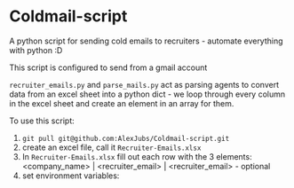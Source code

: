 # Coldmail-script

A python script for sending cold emails to recruiters - automate everything with python :D

This script is configured to send from a gmail account

`recruiter_emails.py` and `parse_mails.py` act as parsing agents to convert data from an excel sheet into a python dict - we loop through every column in the excel sheet and create an element in an array for them.

To use this script:

1. `git pull git@github.com:AlexJubs/Coldmail-script.git`
2. create an excel file, call it `Recruiter-Emails.xlsx`
3. In `Recruiter-Emails.xlsx` fill out each row with the 3 elements: <company_name> | <recruiter_email> | <recruiter_email> - optional
4. set environment variables: 